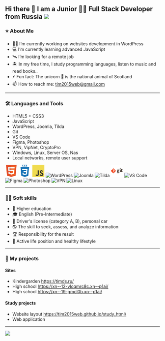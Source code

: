 ## Hi there 👋 I am a Junior :student: Full Stack Developer from Russia ![](https://komarev.com/ghpvc/?username=your-github-Tim2015web&color=blue&style=flat-square)

### ⭐ About Me

- :man_technologist: I’m currently working on websites development in WordPress
- :computer: I’m currently learning advanced JavaScript
- :artificial_satellite: I’m looking for a remote job
- :desert_island: In my free time, I study programming languages, listen to music and read books..
- ⚡ Fun fact: The unicorn 🦄 is the national animal of Scotland
- 📫 How to reach me: tim2015web@gmail.com

---

### 🛠️ Languages and Tools

- HTML5 + CSS3
- JavaScript
- WordPress, Joomla, Tilda
- Git
- VS Code
- Figma, Photoshop
- VPN, VipNet, CryptoPro
- Windows, Linux, Server OS, Nas
- Local networks, remote user support

<div>
  <img src="https://github.com/devicons/devicon/blob/master/icons/html5/html5-original.svg" title="HTML5" alt="HTML" height="40"/>
  <img src="https://github.com/devicons/devicon/blob/master/icons/css3/css3-plain-wordmark.svg" title="CSS3" alt="CSS" height="40"/>
  <img src="https://github.com/devicons/devicon/blob/master/icons/javascript/javascript-original.svg" title="JavaScript" alt="JavaScript" height="40"/>
  <img src="https://static.cdnlogo.com/logos/w/65/wordpress.svg" title="WordPress" alt="WordPress" height="40"/>
  <img src="https://cdn.worldvectorlogo.com/logos/joomla.svg" title="Joomla" alt="Joomla" height="40"/>
  <img src="https://upload.wikimedia.org/wikipedia/commons/d/d6/Tilda_Logo.png" title="Tilda" alt="Tilda" height="40"/>
  <img src="https://github.com/devicons/devicon/blob/master/icons/git/git-original-wordmark.svg" title="Git" alt="Git" height="40"/>
  <img src="https://upload.wikimedia.org/wikipedia/commons/9/9a/Visual_Studio_Code_1.35_icon.svg" title="VS Code" alt="VS Code" height="40"/>
  <img src="https://upload.wikimedia.org/wikipedia/commons/3/33/Figma-logo.svg" title="Figma" alt="Figma" height="40"/>
  <img src="https://upload.wikimedia.org/wikipedia/commons/a/af/Adobe_Photoshop_CC_icon.svg" title="Photoshop" alt="Photoshop" height="40"/>
  <img src="https://cdn.worldvectorlogo.com/logos/openvpn-2.svg" title="VPN" alt="VPN" height="40"/>
  <img src="https://upload.wikimedia.org/wikipedia/commons/f/f1/Icons8_flat_linux.svg" title="Linux" alt="Linux" height="40"/>
  
</div>

---

### 🏄‍♂️ Soft skills

- 🏫 Higher education
- 🎓 English (Pre-Intermediate)
- 🚗 Driver's license (category A, B), personal car
- 🌎 The skill to seek, assess, and analyze information
- 🏆 Responsibility for the result
- 🥋 Active life position and healthy lifestyle

---

### 💼 My projects

#### Sites
- Kindergarden https://timds.ru/
- High school https://xn--12-vlcqmrc8c.xn--p1ai/
- High school https://xn--19-gmcl0b.xn--p1ai/

#### Study projects

- Website layout https://tim2015web.github.io/study_html/
- Web application

---

![](https://github-profile-summary-cards.vercel.app/api/cards/profile-details?username=Tim2015web&theme=default)

<!--
// Эмодзи
https://github.com/ikatyang/emoji-cheat-sheet/blob/master/README.md
-->
